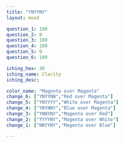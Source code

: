 ```yaml
---
title: "YNYYNY"
layout: mood

question_1: 100
question_2: 0
question_3: 100
question_4: 100
question_5: 0
question_6: 100

iching_hex: 30
iching_name: Clarity
iching_desc: 

color_name: "Magenta over Magenta"
change_6: ["YNYYNN","Red over Magenta"]
change_5: ["YNYYYY","White over Magenta"]
change_4: ["YNYNNY","Blue over Magenta"]
change_3: ["YNNYNY","Magenta over Red"]
change_2: ["YYYYNY","Magenta over White"]
change_1: ["NNYYNY","Magenta over Blue"]

---
```

